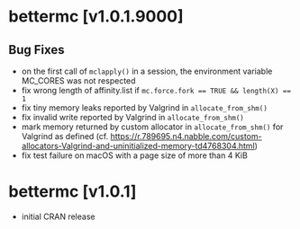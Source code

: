 # bettermc [v1.0.1.9000]

## Bug Fixes
* on the first call of `mclapply()` in a session, the environment variable MC_CORES was not respected
* fix wrong length of affinity.list if `mc.force.fork == TRUE && length(X) == 1`
* fix tiny memory leaks reported by Valgrind in `allocate_from_shm()`
* fix invalid write reported by Valgrind in `allocate_from_shm()`
* mark memory returned by custom allocator in `allocate_from_shm()` for Valgrind as defined (cf. https://r.789695.n4.nabble.com/custom-allocators-Valgrind-and-uninitialized-memory-td4768304.html)
* fix test failure on macOS with a page size of more than 4 KiB

# bettermc [v1.0.1]
* initial CRAN release
